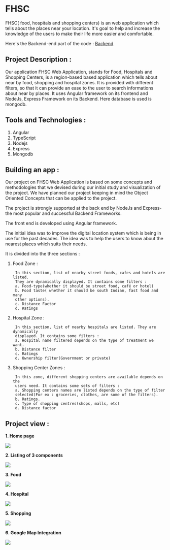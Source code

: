 # FHSC

 
FHSC( food, hospitals and shopping centers) is an web application which tells about the places near your location. It's goal to help and increase the knowledge of the users to make their life more easier and comfortable.


Here's the Backend-end part of the code  :  [Backend](https://github.com/sanu-coder/ExploreNearByPlacesBackend/tree/master)


## Project Description : 

Our application FHSC Web Application, stands for Food, Hospitals and 
Shopping Centers, is a region-based based application which tells about 
near by food, shopping and hospital zones. It is provided with different 
filters, so that it can provide an ease to the user to search informations 
about near by places. It uses Angular framework on its frontend and 
NodeJs, Express Framework on its Backend. Here database is used is mongodb.



## Tools and Technologies : 

1. Angular
2. TypeScript
3. Nodejs
4. Express
5. Mongodb

## Building an app : 

Our project on FHSC Web Application is based on some concepts and 
methodologies that we devised during our initial study and visualization of the 
project. We have planned our project keeping in mind the Object Oriented 
Concepts that can be applied to the project.

The project is strongly supported at the back end by NodeJs and Express-the most 
popular and successful Backend Frameworks. 

The front end is developed using Angular framework. 

The initial idea was to improve the digital location system which is being in use for 
the past decades. The idea was to help the users to know about the nearest 
places which suits their needs. 

It is divided into the three sections : 

1. Food Zone : 

        In this section, list of nearby street foods, cafes and hotels are listed. 
        They are dynamically displayed. It contains some filters : 
        a. Food-type(whether it should be street food, café or hotel)
        b. Food taste( whether it should be south Indian, fast food and many 
        other options).
        c. Distance Factor
        d. Ratings
        
2. Hospital Zone : 

        In this section, list of nearby hospitals are listed. They are dynamically 
        displayed. It contains some filters : 
        a. Hospital name filtered depends on the type of treatment we want.
        b. Distance filter
        c. Ratings
        d. Ownership filter(Government or private)
        
3. Shopping Center Zones :
 
        In this zone, different shopping centers are available depends on the 
        users need. It contains some sets of filters : 
        a. Shopping centers names are listed depends on the type of filter 
        selected(For ex : groceries, clothes, are some of the filters). 
        b. Ratings.
        c. Type of shopping centres(shops, malls, etc)
        d. Distance factor
        
        
## Project view : 

<b>1. Home page</b>

<img src="https://user-images.githubusercontent.com/72346984/161771861-cc1ec926-1ca5-4f76-b36d-f32a7acfc9b1.png"/>
    
<b>2. Listing of 3 components</b>
 
<img src="https://user-images.githubusercontent.com/72346984/161772504-20fef92b-36a7-48d6-b583-7e40e76041ce.png"/>
    
<b>3. Food </b>

<img src="https://user-images.githubusercontent.com/72346984/161772687-cb8b7204-d9b6-4df3-8d5f-3003844cf579.png"/>
    
<b>4. Hospital </b>
    
<img src="https://user-images.githubusercontent.com/72346984/161772617-ed488faa-1bbe-42f4-ba87-8a04b554c219.png"/>
    
<b>5. Shopping  </b>
    
<img src="https://user-images.githubusercontent.com/72346984/161772759-9a180659-7e3c-4ed5-b60d-ae5e7c5b8ac8.png"/>
    
<b>6. Google Map Integration</b>
    
<img src="https://user-images.githubusercontent.com/72346984/161772845-d0943571-1ab4-4cb5-bc12-851a264df592.png"/>

